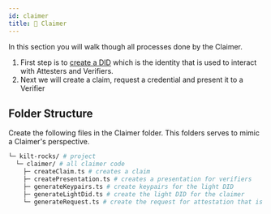 ```yaml
---
id: claimer
title: 👤 Claimer
---
```


In this section you will walk though all processes done by the <span className="label-role claimer">Claimer</span>.

1. First step is to [create a DID](./did) which is the identity that is used to interact with <span className="label-role attester">Attesters</span> and <span className="label-role verifier">Verifiers</span>.
2. Next we will create a claim, request a credential and present it to a <span className="label-role verifier">Verifier</span>

## Folder Structure

Create the following files in the <span className="label-role claimer">Claimer</span> folder.
This folders serves to mimic a <span className="label-role claimer">Claimer</span>'s perspective.

```bash
└─ kilt-rocks/ # project
  └─ claimer/ # all claimer code
    ├─ createClaim.ts # creates a claim
    ├─ createPresentation.ts # creates a presentation for verifiers
    ├─ generateKeypairs.ts # create keypairs for the light DID
    ├─ generateLightDid.ts # create the light DID for the claimer
    └─ generateRequest.ts # create the request for attestation that is sent to the attester
```
